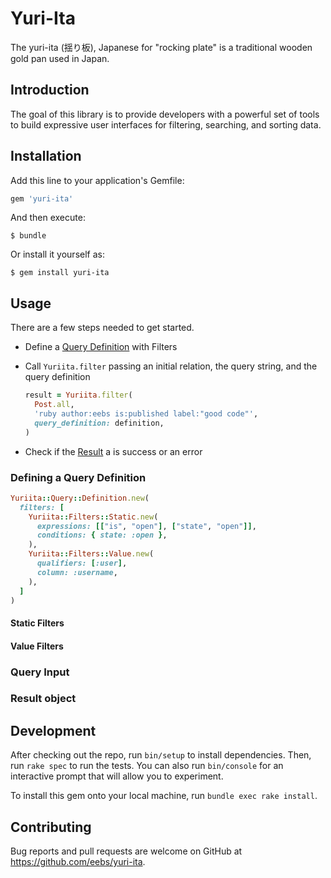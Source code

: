 # Yuri-Ita

The yuri-ita (揺り板), Japanese for "rocking plate" is a traditional wooden gold
pan used in Japan.

## Introduction

The goal of this library is to provide developers with a powerful set of tools
to build expressive user interfaces for filtering, searching, and sorting data.

## Installation

Add this line to your application's Gemfile:

```ruby
gem 'yuri-ita'
```

And then execute:

    $ bundle

Or install it yourself as:

    $ gem install yuri-ita

## Usage

There are a few steps needed to get started.

- Define a [Query Definition][1] with Filters
- Call `Yuriita.filter` passing an initial relation, the query string, and the
  query definition

  ```ruby
  result = Yuriita.filter(
    Post.all,
    'ruby author:eebs is:published label:"good code"',
    query_definition: definition,
  )
  ```
- Check if the [Result][2] a is success or an error

[1]: #defining-a-query-definition
[2]: #result-object

### Defining a Query Definition

```ruby
Yuriita::Query::Definition.new(
  filters: [
    Yuriita::Filters::Static.new(
      expressions: [["is", "open"], ["state", "open"]],
      conditions: { state: :open },
    ),
    Yuriita::Filters::Value.new(
      qualifiers: [:user],
      column: :username,
    ),
  ]
)
```

#### Static Filters

#### Value Filters

### Query Input

### Result object

## Development

After checking out the repo, run `bin/setup` to install dependencies. Then, run `rake spec` to run the tests. You can also run `bin/console` for an interactive prompt that will allow you to experiment.

To install this gem onto your local machine, run `bundle exec rake install`.

## Contributing

Bug reports and pull requests are welcome on GitHub at https://github.com/eebs/yuri-ita.
